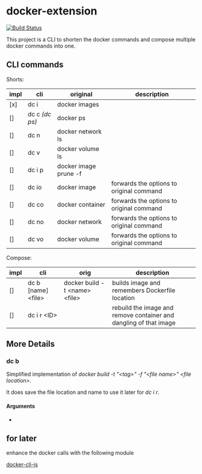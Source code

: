 # docker-extension

[![Build Status](https://travis-ci.org/NicoVogel/docker-extension.svg?branch=master)](https://travis-ci.org/NicoVogel/docker-extension)

This project is a CLI to shorten the docker commands and compose multiple docker commands into one.

## CLI commands

Shorts:

| impl | cli            | original              | description                              |
| ---- | -------------- | --------------------- | ---------------------------------------- |
| [x]  | dc i           | docker images         |                                          |
| []   | dc c *(dc ps)* | docker ps             |                                          |
| []   | dc n           | docker network ls     |                                          |
| []   | dc v           | docker volume ls      |                                          |
| []   | dc i p         | docker image prune -f |                                          |
| []   | dc io          | docker image          | forwards the options to original command |
| []   | dc co          | docker container      | forwards the options to original command |
| []   | dc no          | docker network        | forwards the options to original command |
| []   | dc vo          | docker volume         | forwards the options to original command |

Compose:

| impl | cli                  | orig                              | description                                                       |
| ---- | -------------------- | --------------------------------- | ----------------------------------------------------------------- |
| []   | dc b [name] \<file\> | docker build -t \<name\> \<file\> | builds image and remembers Dockerfile location                    |
| []   | dc i r \<ID\>        |                                   | rebuild the image and remove container and dangling of that image |

## More Details

### dc b

Simplified implementation of *docker build -t "\<tag>" -f "\<file name>" \<file location>*.

It does save the file location and name to use it later for *dc i r*.

#### Arguments

- 

## for later

enhance the docker calls with the following module

[docker-cli-js](https://www.npmjs.com/package/docker-cli-js)
